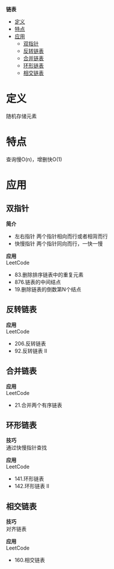 **链表**
- [定义](#定义)
- [特点](#特点)
- [应用](#应用)
  - [双指针](#双指针)
  - [反转链表](#反转链表)
  - [合并链表](#合并链表)
  - [环形链表](#环形链表)
  - [相交链表](#相交链表)

# 定义 #
随机存储元素

# 特点 #
查询慢O(n)，增删快O(1)
  
# 应用 #
## 双指针 ##
**简介**  
- 左右指针 两个指针相向而行或者相背而行
- 快慢指针 两个指针同向而行，一快一慢

**应用**  
LeetCode
- 83.删除排序链表中的重复元素
- 876.链表的中间结点
- 19.删除链表的倒数第N个结点

## 反转链表 ##
**应用**  
LeetCode  
- 206.反转链表
- 92.反转链表 II
  
## 合并链表 ##
**应用**  
LeetCode
- 21.合并两个有序链表 

## 环形链表 ##
**技巧**  
通过快慢指针查找  

**应用**  
LeetCode  
- 141.环形链表
- 142.环形链表 II

## 相交链表 ##
**技巧**  
对齐链表  

**应用**  
LeetCode
- 160.相交链表


